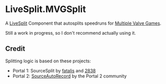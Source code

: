 # LiveSplit.MVGSplit

A [LiveSplit](https://github.com/LiveSplit/LiveSplit) Component that autosplits speedruns for [Multiple Valve Games](https://www.speedrun.com/multiple_valve_games?h=Valve_Series&x=7kj893nd).

Still a work in progress, so I don't recommend actually using it.


## Credit
Splitting logic is based on these projects:
 - Portal 1: SourceSplit by [fatalis](https://github.com/fatalis/SourceSplit) and [2838](https://github.com/thisis2838/SourceSplit)
 - Portal 2: [SourceAutoRecord](https://github.com/p2sr/SourceAutoRecord) by the Portal 2 community
 